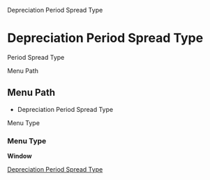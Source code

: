 
Depreciation Period Spread Type
# Depreciation Period Spread Type


Period Spread Type

Menu Path
## Menu Path



- Depreciation Period Spread Type

Menu Type
### Menu Type

**Window**


[Depreciation Period Spread Type](functional-guide/window/window-depreciation-period-spread-type.md)